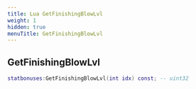 ```yaml
---
title: Lua GetFinishingBlowLvl
weight: 1
hidden: true
menuTitle: GetFinishingBlowLvl
---
```

## GetFinishingBlowLvl
```lua
statbonuses:GetFinishingBlowLvl(int idx) const; -- uint32
```